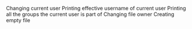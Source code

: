 Changing current user
Printing effective username of current user
Printing all the groups the current user is part of
Changing file owner
Creating empty file
